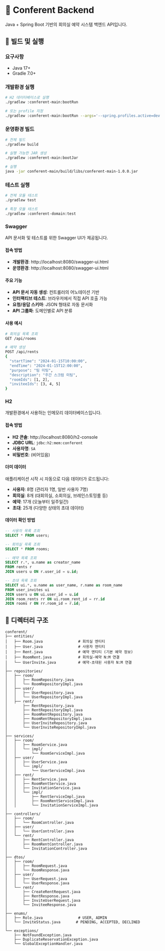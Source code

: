 # 🚀 Conferent Backend

Java + Spring Boot 기반의 회의실 예약 시스템 백엔드 API입니다.

## 🔧 빌드 및 실행

### 요구사항
- Java 17+
- Gradle 7.0+

### 개발환경 실행
```bash
# H2 데이터베이스로 실행
./gradlew :conferent-main:bootRun

# 또는 profile 지정
./gradlew :conferent-main:bootRun --args='--spring.profiles.active=dev'
```

### 운영환경 빌드
```bash
# 전체 빌드
./gradlew build

# 실행 가능한 JAR 생성
./gradlew :conferent-main:bootJar

# 실행
java -jar conferent-main/build/libs/conferent-main-1.0.0.jar
```

### 테스트 실행
```bash
# 전체 모듈 테스트
./gradlew test

# 특정 모듈 테스트
./gradlew :conferent-domain:test
```

### Swagger

API 문서화 및 테스트를 위한 Swagger UI가 제공됩니다.

#### 접속 방법
- **개발환경**: http://localhost:8080/swagger-ui.html
- **운영환경**: http://localhost:8080/swagger-ui.html

#### 주요 기능
- **API 문서 자동 생성**: 컨트롤러의 어노테이션 기반
- **인터랙티브 테스트**: 브라우저에서 직접 API 호출 가능
- **요청/응답 스키마**: JSON 형태로 자동 문서화
- **API 그룹화**: 도메인별로 API 분류

#### 사용 예시
```bash
# 회의실 목록 조회
GET /api/rooms

# 예약 생성
POST /api/rents
{
  "startTime": "2024-01-15T10:00:00",
  "endTime": "2024-01-15T12:00:00",
  "purpose": "팀 미팅",
  "description": "주간 스크럼 미팅",
  "roomIds": [1, 2],
  "inviteeIds": [3, 4, 5]
}
```

### H2

개발환경에서 사용하는 인메모리 데이터베이스입니다.

#### 접속 방법
- **H2 콘솔**: http://localhost:8080/h2-console
- **JDBC URL**: `jdbc:h2:mem:conferent`
- **사용자명**: `SA`
- **비밀번호**: (비어있음)

#### 더미 데이터
애플리케이션 시작 시 자동으로 다음 데이터가 로드됩니다:

- **사용자**: 8명 (관리자 1명, 일반 사용자 7명)
- **회의실**: 8개 (대회의실, 소회의실, 브레인스토밍룸 등)
- **예약**: 17개 (오늘부터 일주일간)
- **초대**: 25개 (다양한 상태의 초대 데이터)

#### 데이터 확인 방법
```sql
-- 사용자 목록 조회
SELECT * FROM users;

-- 회의실 목록 조회
SELECT * FROM rooms;

-- 예약 목록 조회
SELECT r.*, u.name as creator_name 
FROM rents r 
JOIN users u ON r.user_id = u.id;

-- 초대 목록 조회
SELECT ui.*, u.name as user_name, r.name as room_name
FROM user_invites ui
JOIN users u ON ui.user_id = u.id
JOIN room_rents rr ON ui.room_rent_id = rr.id
JOIN rooms r ON rr.room_id = r.id;
```


## 📁 디렉터리 구조

```
conferent/
├── entities/
│   ├── Room.java                # 회의실 엔티티
│   ├── User.java                # 사용자 엔티티
│   ├── Rent.java                # 예약 엔티티 (기본 예약 정보)
│   ├── RoomRent.java            # 회의실-예약 N:M 연결
│   └── UserInvite.java          # 예약-초대된 사용자 N:M 연결
│
├── repositories/
│   ├── room/
│   │   ├── RoomRepository.java
│   │   └── RoomRepositoryImpl.java
│   ├── user/
│   │   ├── UserRepository.java
│   │   └── UserRepositoryImpl.java
│   ├── rent/
│       ├── RentRepository.java
│       ├── RentRepositoryImpl.java
│       ├── RoomRentRepository.java
│       ├── RoomRentRepositoryImpl.java
│       ├── UserInviteRepository.java
│       └── UserInviteRepositoryImpl.java
│
├── services/
│   ├── room/
│   │   ├── RoomService.java
│   │   └── impl/
│   │       └── RoomServiceImpl.java
│   ├── user/
│   │   ├── UserService.java
│   │   └── impl/
│   │       └── UserServiceImpl.java
│   ├── rent/
│   │   ├── RentService.java
│   │   ├── RoomRentService.java
│   │   ├── InvitationService.java
│   │   └── impl/
│   │       ├── RentServiceImpl.java
│   │       ├── RoomRentServiceImpl.java
│   │       └── InvitationServiceImpl.java
│
├── controllers/
│   ├── room/
│   │   └── RoomController.java
│   ├── user/
│   │   └── UserController.java
│   └── rent/
│       ├── RentController.java
│       ├── RoomRentController.java
│       └── InvitationController.java
│
├── dtos/
│   ├── room/
│   │   ├── RoomRequest.java
│   │   └── RoomResponse.java
│   ├── user/
│   │   ├── UserRequest.java
│   │   └── UserResponse.java
│   └── rent/
│       ├── CreateRentRequest.java
│       ├── RentResponse.java
│       ├── InviteUserRequest.java
│       └── InviteeResponse.java
│
├── enums/
│   ├── Role.java                # USER, ADMIN
│   └── InviteStatus.java       # PENDING, ACCEPTED, DECLINED
│
└── exceptions/
    ├── NotFoundException.java
    ├── DuplicateReservationException.java
    └── GlobalExceptionHandler.java


```